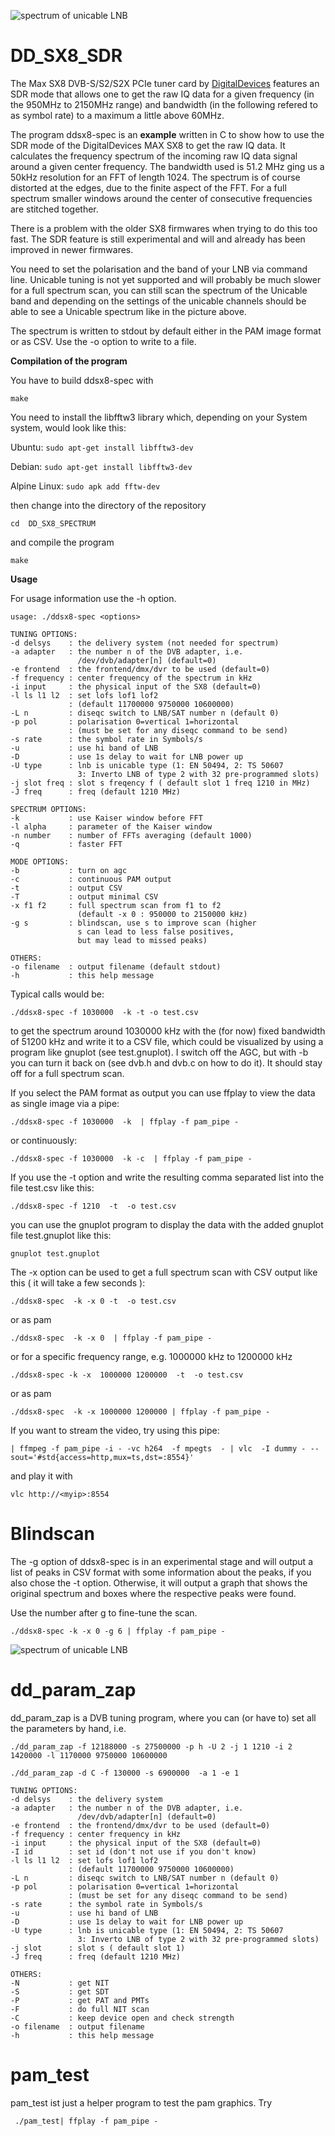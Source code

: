 ![spectrum of unicable LNB](screenshot/spectrum.jpg)

# 	DD_SX8_SDR

The Max SX8 DVB-S/S2/S2X PCIe tuner card by 
[DigitalDevices](https://digitaldevices.de/en/products/dvb-components/max-sx8/)
features an SDR mode that allows one to get the raw IQ data for a given
frequency (in the 950MHz to 2150MHz range) and bandwidth (in the 
following refered to as symbol rate) to a maximum a little above 60MHz.

The program ddsx8-spec is an **example** written in C to show how to use 
the SDR mode of the DigitalDevices MAX SX8 to get the raw IQ data. It
calculates the frequency spectrum of the incoming raw IQ data signal 
around a given center frequency. The bandwidth used is 51.2 MHz ging us 
a 50kHz resolution for an FFT of length 1024.
The spectrum is of course distorted at the edges, due to the finite 
aspect of the FFT. For a full spectrum smaller windows around the center 
of consecutive frequencies are stitched together.

There is a problem with the older SX8 firmwares when trying to do this 
too fast. The SDR feature is still experimental and will and already
has been improved in newer firmwares.

You need to set the polarisation and the band of your LNB via command line.
Unicable tuning is not yet supported and will probably be much slower
for a full spectrum scan, you can still scan the spectrum of the Unicable band
and depending on the settings of the unicable channels should be able to see a
Unicable spectrum like in the picture above.

The spectrum is written to stdout by default either in the PAM image format
or as CSV. Use the -o option to write to a file.

**Compilation of the program**

You have to build ddsx8-spec with

`make` 

You need to install the libfftw3 library which, depending on your System system, would look like this:

Ubuntu: `sudo apt-get install libfftw3-dev`

Debian: `sudo apt-get install libfftw3-dev`

Alpine Linux: `sudo apk add fftw-dev`

then change into the directory of the repository 

`cd  DD_SX8_SPECTRUM` 

and compile the program 

`make` 


**Usage**

For usage information use the -h option.

	usage: ./ddsx8-spec <options> 

	TUNING OPTIONS:
	-d delsys    : the delivery system (not needed for spectrum)
	-a adapter   : the number n of the DVB adapter, i.e. 
		           /dev/dvb/adapter[n] (default=0)
	-e frontend  : the frontend/dmx/dvr to be used (default=0)
	-f frequency : center frequency of the spectrum in kHz
	-i input     : the physical input of the SX8 (default=0)
	-l ls l1 l2  : set lofs lof1 lof2 
                 : (default 11700000 9750000 10600000)
	-L n         : diseqc switch to LNB/SAT number n (default 0)
	-p pol       : polarisation 0=vertical 1=horizontal
                 : (must be set for any diseqc command to be send)
	-s rate      : the symbol rate in Symbols/s
	-u           : use hi band of LNB
	-D           : use 1s delay to wait for LNB power up
	-U type      : lnb is unicable type (1: EN 50494, 2: TS 50607
                   3: Inverto LNB of type 2 with 32 pre-programmed slots)
	-j slot freq : slot s freqency f ( default slot 1 freq 1210 in MHz)
    -J freq      : freq (default 1210 MHz)

	SPECTRUM OPTIONS:
	-k           : use Kaiser window before FFT
	-l alpha     : parameter of the Kaiser window
	-n number    : number of FFTs averaging (default 1000)
	-q           : faster FFT
	
	MODE OPTIONS:
	-b           : turn on agc
	-c           : continuous PAM output
	-t           : output CSV 
	-T           : output minimal CSV
	-x f1 f2     : full spectrum scan from f1 to f2
                   (default -x 0 : 950000 to 2150000 kHz)
	-g s         : blindscan, use s to improve scan (higher
                   s can lead to less false positives,
                   but may lead to missed peaks)

	OTHERS:
	-o filename  : output filename (default stdout)
	-h           : this help message
		   
				   
Typical calls would be:

`./ddsx8-spec -f 1030000  -k -t -o test.csv`

to get the spectrum around 1030000 kHz with the (for now) fixed bandwidth of 51200 kHz and write it 
to a CSV file, which could be visualized by using a program like gnuplot (see test.gnuplot).
I switch off the AGC, but with -b you can turn it back on (see dvb.h and dvb.c on how to do it). It should stay off for a full spectrum scan.

If you select the PAM format as output you can use ffplay to view the data
as single image via a pipe:

`./ddsx8-spec -f 1030000  -k  | ffplay -f pam_pipe -`

or continuously:

`./ddsx8-spec -f 1030000  -k -c  | ffplay -f pam_pipe -` 


If you use the -t option and write the resulting comma separated list
into the file test.csv like this: 

`./ddsx8-spec -f 1210  -t  -o test.csv` 

you can use the gnuplot program to display the data with the added 
gnuplot file test.gnuplot like this:

`gnuplot test.gnuplot` 

The -x option can be used to get a full spectrum scan with CSV output
like this ( it will take a few seconds ):

`./ddsx8-spec  -k -x 0 -t  -o test.csv` 

or as pam

`./ddsx8-spec  -k -x 0  | ffplay -f pam_pipe -` 

or for a specific frequency range, e.g. 1000000 kHz to 1200000 kHz

`./ddsx8-spec -k -x  1000000 1200000  -t  -o test.csv` 

or as pam

`./ddsx8-spec  -k -x 1000000 1200000 | ffplay -f pam_pipe -` 

If you want to stream the video, try using this pipe:

    | ffmpeg -f pam_pipe -i - -vc h264  -f mpegts  - | vlc  -I dummy - --sout='#std{access=http,mux=ts,dst=:8554}'

and play it with

`vlc http://<myip>:8554`

# Blindscan
The -g option of ddsx8-spec is in an experimental stage and will output
a list of peaks in CSV format with some information about the peaks, if 
you also chose the -t option.
Otherwise, it will output a graph that shows the original spectrum and 
boxes where the respective peaks were found. 

Use the number after g to fine-tune the scan.

`./ddsx8-spec -k -x 0 -g 6 | ffplay -f pam_pipe -`

![spectrum of unicable LNB](screenshot/blindscan.jpg)


# dd_param_zap

dd_param_zap is a DVB tuning program, where you can (or have to)
set all the parameters by hand, i.e.

`./dd_param_zap -f 12188000 -s 27500000 -p h -U 2 -j 1 1210 -i 2 1420000 -l 1170000 9750000 10600000`

`./dd_param_zap -d C -f 130000 -s 6900000  -a 1 -e 1`

	TUNING OPTIONS:
	-d delsys    : the delivery system 
	-a adapter   : the number n of the DVB adapter, i.e. 
	               /dev/dvb/adapter[n] (default=0)
	-e frontend  : the frontend/dmx/dvr to be used (default=0)
	-f frequency : center frequency in kHz
	-i input     : the physical input of the SX8 (default=0)
	-I id        : set id (don't not use if you don't know)
	-l ls l1 l2  : set lofs lof1 lof2 
                 : (default 11700000 9750000 10600000)
	-L n         : diseqc switch to LNB/SAT number n (default 0)
	-p pol       : polarisation 0=vertical 1=horizontal
                 : (must be set for any diseqc command to be send)
	-s rate      : the symbol rate in Symbols/s
	-u           : use hi band of LNB
	-D           : use 1s delay to wait for LNB power up
	-U type      : lnb is unicable type (1: EN 50494, 2: TS 50607
                   3: Inverto LNB of type 2 with 32 pre-programmed slots)
    -j slot      : slot s ( default slot 1)
    -J freq      : freq (default 1210 MHz)

	OTHERS:
	-N           : get NIT
	-S           : get SDT
	-P           : get PAT and PMTs
	-F           : do full NIT scan
	-C           : keep device open and check strength
	-o filename  : output filename
	-h           : this help message


#  pam_test

pam_test ist just a helper program to test the pam graphics.
Try

     ./pam_test| ffplay -f pam_pipe -
